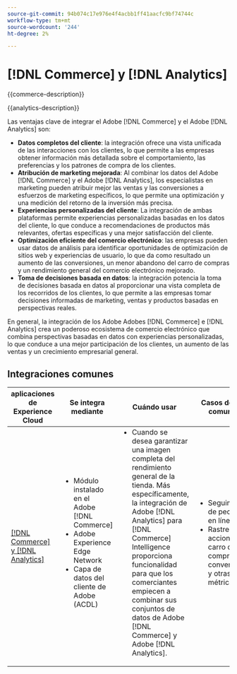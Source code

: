 ```yaml
---
source-git-commit: 94b074c17e976e4f4acbb1ff41aacfc9bf74744c
workflow-type: tm+mt
source-wordcount: '244'
ht-degree: 2%

---
```



# [!DNL Commerce] y [!DNL Analytics]

{{commerce-description}}

{{analytics-description}}

Las ventajas clave de integrar el Adobe [!DNL Commerce] y el Adobe [!DNL Analytics] son:

+ **Datos completos del cliente**: la integración ofrece una vista unificada de las interacciones con los clientes, lo que permite a las empresas obtener información más detallada sobre el comportamiento, las preferencias y los patrones de compra de los clientes.
+ **Atribución de marketing mejorada**: Al combinar los datos del Adobe [!DNL Commerce] y el Adobe [!DNL Analytics], los especialistas en marketing pueden atribuir mejor las ventas y las conversiones a esfuerzos de marketing específicos, lo que permite una optimización y una medición del retorno de la inversión más precisa.
+ **Experiencias personalizadas del cliente**: La integración de ambas plataformas permite experiencias personalizadas basadas en los datos del cliente, lo que conduce a recomendaciones de productos más relevantes, ofertas específicas y una mejor satisfacción del cliente.
+ **Optimización eficiente del comercio electrónico**: las empresas pueden usar datos de análisis para identificar oportunidades de optimización de sitios web y experiencias de usuario, lo que da como resultado un aumento de las conversiones, un menor abandono del carro de compras y un rendimiento general del comercio electrónico mejorado.
+ **Toma de decisiones basada en datos**: la integración potencia la toma de decisiones basada en datos al proporcionar una vista completa de los recorridos de los clientes, lo que permite a las empresas tomar decisiones informadas de marketing, ventas y productos basadas en perspectivas reales.

En general, la integración de los Adobe Adobes [!DNL Commerce] e [!DNL Analytics] crea un poderoso ecosistema de comercio electrónico que combina perspectivas basadas en datos con experiencias personalizadas, lo que conduce a una mejor participación de los clientes, un aumento de las ventas y un crecimiento empresarial general.

## Integraciones comunes

<table>
    <thead>
        <tr>
            <th>aplicaciones de Experience Cloud</th>
            <th>Se integra mediante</th>
            <th>Cuándo usar</th>
            <th>Casos de uso comunes</th>
        </tr>
    </thead>
    <tbody>
        <tr>
            <td>
                <a href="../../integrations/tutorials/analytics-commerce/analytics-commerce.md" target="_blank" rel="noreferrer">[!DNL Commerce] y [!DNL Analytics]</a>
            </td>
            <td>
                <ul style="margin-top: 0;">
                    <li>Módulo instalado en el Adobe [!DNL Commerce]</li>
                    <li>Adobe Experience Edge Network</li>
                    <li>Capa de datos del cliente de Adobe (ACDL)</li>
                </ul>
            </td>
            <td>
                <ul style="margin-top: 0;">
                    <li>Cuando se desea garantizar una imagen completa del rendimiento general de la tienda. Más específicamente, la integración de Adobe [!DNL Analytics] para [!DNL Commerce] Intelligence proporciona funcionalidad para que los comerciantes empiecen a combinar sus conjuntos de datos de Adobe [!DNL Commerce] y Adobe [!DNL Analytics].</li>
                </ul>
            </td>
            <td>
                <ul style="margin-top: 0;">
                    <li>Seguimiento de pedidos en línea</li>
                    <li>Rastree acciones del carro de compras, conversiones y otras métricas.</li>
                </ul>
            </td>
        </tr>        
    </tbody>
</table>

